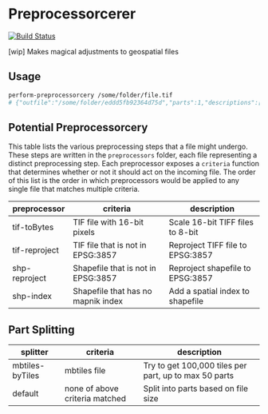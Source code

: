 # Preprocessorcerer

[![Build Status](https://travis-ci.org/mapbox/preprocessorcerer.svg?branch=master)](https://travis-ci.org/mapbox/preprocessorcerer)

[wip] Makes magical adjustments to geospatial files

## Usage

```sh
perform-preprocessorcery /some/folder/file.tif
# {"outfile":"/some/folder/eddd5fb92364d75d","parts":1,"descriptions":["Reproject TIFF file to EPSG:3857"]}
```

## Potential Preprocessorcery

This table lists the various preprocessing steps that a file might undergo. These steps are written in the `preprocessors` folder, each file representing a distinct preprocessing step. Each preprocessor exposes a `criteria` function that determines whether or not it should act on the incoming file. The order of this list is the order in which preprocessors would be applied to any single file that matches multiple criteria.

preprocessor | criteria | description
--- | --- | ---
tif-toBytes | TIF file with 16-bit pixels | Scale 16-bit TIFF files to 8-bit
tif-reproject | TIF file that is not in EPSG:3857 | Reproject TIFF file to EPSG:3857
shp-reproject | Shapefile that is not in EPSG:3857 | Reproject shapefile to EPSG:3857
shp-index | Shapefile that has no mapnik index | Add a spatial index to shapefile

## Part Splitting

splitter | criteria | description
--- | --- | ---
mbtiles-byTiles | mbtiles file | Try to get 100,000 tiles per part, up to max 50 parts
default | none of above criteria matched | Split into parts based on file size
